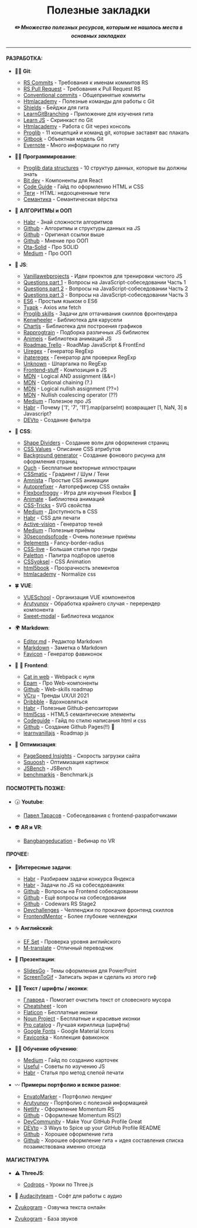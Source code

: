 <h1 align="center"> Полезные закладки </h1>
<h5 align="center">✏️ Множество полезных ресурсов, которым не нашлось места в основных закладках</h5>

---
#### РАЗРАБОТКА:
* 👩‍🎓 **Git**:
  * [RS Commits](https://docs.rs.school/#/git-convention) - Требования к именам коммитов RS
  * [RS Pull Request](https://docs.rs.school/#/stage2) - Требования к Pull Request RS
  * [Conventional commits](https://www.conventionalcommits.org/ru/v1.0.0-beta.4/) - Общепринятые коммиты
  * [Htmlacademy](https://htmlacademy.ru/blog/boost/tools/useful-commands-for-working-with-git) - Полезные команды для работы с Git
  * [Shields](https://shields.io/category/social) - Бейджи для гита
  * [LearnGitBranching](https://learngitbranching.js.org/?locale=ru_RU) - Приложение для изучения гита
  * [Learn JS](https://learn.javascript.ru/screencast/git) - Скринкаст по Git
  * [Htmlacademy](https://htmlacademy.ru/blog/boost/tools/git-console) - Работа с Git через консоль
  * [Proglib](https://proglib.io/p/painful-git/#:~:text=Команда%20git%20cherry-pick%20используется,которые%20переносят%20коммиты%20целыми%20цепочками.) - 11 концепций и команд git, которые заставят вас плакать
  * [Gitbook](https://uleming.github.io/gitbook/1_Объектная_модель_git.html) - Объектная модель Git
  * [Evernote](https://www.evernote.com/shard/s368/client/snv?noteGuid=b1359883-2b9e-419a-b9de-dd959fc05f05&noteKey=97c0f19486d851b3&sn=https%3A%2F%2Fwww.evernote.com%2Fshard%2Fs368%2Fsh%2Fb1359883-2b9e-419a-b9de-dd959fc05f05%2F97c0f19486d851b3&title=Git) - Много информации по гиту
  
* 👩‍💻 **Программирование**:
  * [Proglib data structures](https://proglib.io/p/data-structures/) - 10 структур данных, которые вы должны знать
  * [Bit dev](https://bit.dev/?__cf_chl_jschl_tk__=89cc6cf733c198d44c28d90533a4601d162f3b95-1601910069-0-AX48W6uk4QbtuufdW_o7oTGY0ZnFN2wrnPb5qvSnUAwsDoy6tPT5FpZ5nVWUm-M5y8x8ewSSqnoqDRlNGWQnAwVgDhUQDimHEyweXBas-MbH0MjFUXhdSPwkH2BdHWp9lRhKeN-pJloMP-m2PT_bL5yUWJz6xw_5fR9Pyuqdz2a2IzoXC_9l7kNkyQ2_rRYEErtQNKE92KylfT9foXD8Ve_mY8QYDnAJdUxWFc1mDM6NYSij-MeraPd1RrKW-GlFOtFWDsQxFHUSJ_w6c7nsRF_Bc9qEqc92V7U-hl8GGHUPvtqSJhiXI53HAo6ODhpGLMqWU32lhNs_NFQnNSfut0w) - Компоненты для React
  * [Code Guide](https://codeguide.co/) - Гайд по оформлению HTML и CSS 
  * [Теги](https://itnext.io/html-underrated-tags-119ef3e45b94) - HTML: недооцененные теги
  * [Семантика](https://medium.com/@stasonmars/секреты-использования-семантической-верстки-в-html5-c7cd5e6f1ebb) - Семантическая вёрстка
  
* 🧠 **АЛГОРИТМЫ и ООП**
  * [Habr](https://habr.com/ru/post/188010/) - Знай сложности алгоритмов
  * [Github](https://github.com/trekhleb/javascript-algorithms/blob/master/README.ru-RU.md) - Алгоритмы и структуры данных на JS
  * [Github](https://github.com/trekhleb/javascript-algorithms) - Оригинал ссылки выше
  * [Github](https://gist.github.com/Student-Java/4ef558ace30714381d4ad7a3a8b73959) - Мнение про ООП
  * [Ota-Solid](https://ota-solid.vercel.app/) - Про SOLID
  * [Medium](https://medium.com/swlh/what-is-object-oriented-programming-f5b42f3ac826) - Про ООП

* 👀 **JS**:
  * [Vanillawebprojects](https://github.com/bradtraversy/vanillawebprojects) - Идеи проектов для тренировки чистого JS
  * [Questions part 1](https://dailycoding.io/article/9Sw3icnckHsKtsYoM9iu) - Вопросы на JavaScript-собеседовании Часть 1
  * [Questions part 2](https://dailycoding.io/article/dp7tMZ9FoMiBdqx7vlpu) - Вопросы на JavaScript-собеседовании Часть 2
  * [Questions part 3](https://dailycoding.io/article/BsDJ0TLELTgrYO6RMAmB) - Вопросы на JavaScript-собеседовании Часть 3
  * [ES6](https://dailycoding.io/article/GcDTiFTsws6H21KIJ4pe) - Простым языком о ES6
  * [Tyapk](https://tyapk.ru/blog/post/axios-or-fetch) - Axios или fetch
  * [Proglib skills](https://proglib.io/p/zadachi-dlya-ottachivaniya-skillov-frontendera-2019-12-22) - Задачи для оттачивания скиллов фронтендера 
  * [Kenwheeler](http://kenwheeler.github.io/slick/) - Библиотека для карусели
  * [Сhartjs](https://www.chartjs.org/) - Библиотека для построения графиков
  * [Rapprogtrain](http://rapprogtrain.com/article/59) - Подборка различных JS библиотек
  * [Animejs](https://animejs.com/) - Библиотека анимаций JS
  * [Roadmap Trello](https://trello.com/b/COYcQZAm/roadmap-javascript-frontend-jun-to-lead) - RoadMap JavaScript & FrontEnd
  * [Uiregex](https://uiregex.com/ru?test=&match=&exact=Enter,%20Escape,%20Tab,%20Delete,%20Backspace,%20Insert,%20PageUp,%20PageDown,%20ArrowLeft,%20ArrowRight,%20ArrowUp,%20ArrowDown%20End,%20Home,%20Shift,%20F1,%20F2,%20F3,%20F4,%20F5,%20F6,%20F7,%20F8,%20F9,%20F10,%20F11,%20F12&blocked=а) - Генератор RegExp 
  * [ihateregex](https://ihateregex.io/) - Генератор для проверки RegExp
  * [Unknown](http://website-lab.ru/article/regexp/shpargalka_po_regulyarnyim_vyirajeniyam/) - Шпаргалка по RegExp
  * [Frontend-stuff](https://frontend-stuff.com/blog/composition/) - Композиция в JS 
  * [MDN](https://developer.mozilla.org/en-US/docs/Web/JavaScript/Reference/Operators/Logical_AND_assignment) - Logical AND assignment (&&=)
  * [MDN](https://developer.mozilla.org/en-US/docs/Web/JavaScript/Reference/Operators/Optional_chaining) - Optional chaining (?.)
  * [MDN](https://developer.mozilla.org/en-US/docs/Web/JavaScript/Reference/Operators/Logical_nullish_assignment) - Logical nullish assignment (??=)
  * [MDN](https://developer.mozilla.org/en-US/docs/Web/JavaScript/Reference/Operators/Nullish_coalescing_operator) - Nullish coalescing operator (??)
  * [Medium](https://blog.sessionstack.com/how-javascript-works-event-loop-and-the-rise-of-async-programming-5-ways-to-better-coding-with-2f077c4438b5) - Полезное про JS
  * [Habr](https://habr.com/ru/post/456344/) - Почему ['1', '7', '11'].map(parseInt) возвращает [1, NaN, 3] в Javascript?
  * [DEVto](https://dev.to/machy44/lets-create-our-own-filter-method-in-js--5gh4) - Создание фильтра

* 🍑 **CSS**:
  * [Shape Dividers](https://www.shapedivider.app/) - Создание волн для оформления страниц
  * [CSS Values](https://cssvalues.com/) - Описание CSS атрибутов 
  * [Background generator](https://background-generator.com/) - Создание фонового рисунка для оформления страниц
  * [Ouch](https://icons8.ru/illustrations) - Бесплатные векторные иллюстрации
  * [CSSmatic](https://www.cssmatic.com/gradient-generator#'%5C-moz%5C-linear%5C-gradient%5C%28left%5C%2C%5C%20rgba%5C%28248%5C%2C80%5C%2C50%5C%2C1%5C%29%5C%200%5C%25%5C%2C%5C%20rgba%5C%28241%5C%2C111%5C%2C92%5C%2C1%5C%29%5C%2050%5C%25%5C%2C%5C%20rgba%5C%28246%5C%2C41%5C%2C12%5C%2C1%5C%29%5C%2051%5C%25%5C%2C%5C%20rgba%5C%28240%5C%2C47%5C%2C23%5C%2C1%5C%29%5C%2071%5C%25%5C%2C%5C%20rgba%5C%28231%5C%2C56%5C%2C39%5C%2C1%5C%29%5C%20100%5C%25%5C%29%5C%3B') - Градиент / Шум / Тени
  * [Amnista](https://animista.net/play/basic) - Простые CSS анимации
  * [Autoprefixer](https://autoprefixer.github.io/ru/) - Автопрефиксер CSS онлайн
  * [Flexboxfroggy](https://flexboxfroggy.com/#ru) - Игра для изучения Flexbox 🐸
  * [Animate](https://animate.style/) - Библиотека анимаций
  * [CSS-Tricks](https://css-tricks.com/svg-properties-and-css/) - SVG свойства
  * [Medium](https://medium.com/@ABatickaya/думая-о-доступности-пишем-css-9032d7b64fb2) - Доступность в CSS
  * [Habr](https://habr.com/ru/company/ruvds/blog/317776/) - CSS для печати
  * [Active-vision](https://active-vision.ru/icon/box-shadow/) - Генератор теней
  * [Medium](https://medium.com/nuances-of-programming/8-полезных-приемов-в-css-эффект-параллакса-прилипающий-футер-и-многое-другое-f5a656814b9a) - Полезные приёмы
  * [30secondsofcode](https://www.30secondsofcode.org/css/p/1) - Очень полезные приёмы
  * [9elements](https://9elements.github.io/fancy-border-radius/) - Fancy-border-radius
  * [CSS-live](https://css-live.ru/css/bolshaya-statya-pro-gridy-css-grid-layout.html#item-in-area) - Большая статья про гриды
  * [Paletton](https://paletton.com/#uid=1000u0kllllaFw0g0qFqFg0w0aF) - Палитра подборов цветов
  * [CSSyoksel](http://css.yoksel.ru/css-animation/) - CSS Animation
  * [html5book](https://html5book.ru/transparency/) - Прозрачность элементов
  * [htmlacademy](https://htmlacademy.ru/blog/boost/frontend/about-normalize-css) - Normalize css

* 🍀 **VUE**:
  * [VUESchool](https://vueschool.io/articles/vuejs-tutorials/structuring-vue-components/) - Организация VUE компонентов
  * [Arutyunov](https://arutyunov.me/blog/vue/pravilnyj-sposob-zastavit-vue-perenderit-komponent/) - Обработка крайнего случая - перерендер компонента
  * [Sweet-modal](https://sweet-modal-vue.adepto.as/) - Библиотека модалок

* 🌍 **Markdown**:
  * [Editor.md](https://pandao.github.io/editor.md/en.html) - Редактор Markdown
  * [Markdown](https://guides.hexlet.io/markdown/) - Заметка о Markdown
  * [Favicon](https://realfavicongenerator.net/) - Генератор фавиконок

* 🌝 🌚 **Frontend**:
  * [Cat in web](https://www.cat-in-web.ru/webpack-from-zero/) - Webpack с нуля
  * [Epam](https://drive.google.com/file/d/16OH-YtmCCay7_i7fV6aHYrzwPHkYO7aj/view) - Про Web-компоненты
  * [Github](https://andreasbm.github.io/web-skills/) - Web-skills roadmap
  * [VCru](https://vc.ru/design/178662-devyat-glavnyh-trendov-v-ux-ui-dizayne-v-2021-godu) - Тренды UX/UI 2021
  * [Dribbble](https://dribbble.com/search/minimalism%20ui) - Вдохновляться
  * [Habr](https://habr.com/ru/company/ruvds/blog/519652/) - Полезные Github-репозитории
  * [html5css](https://html5css.ru/html/html5_semantic_elements.php) - HTML5 семантические элементы
  * [Codeguide](https://codeguide.co/) - Гайд по стилю написания html и css
  * [Github](https://github.com/rolling-scopes-school/tasks/blob/master/tasks/stage-0/create-github-pages.md) - Создание Github Pages(!!) 🏓
  * [learnvanillajs](https://learnvanillajs.com/roadmap/) - Roadmap js

* 🚀 **Оптимизация**:
  * [PageSpeed Insights](https://developers.google.com/speed/pagespeed/insights/) - Скорость загрузки сайта
  * [Squoosh](https://squoosh.app/) - Оптимизация картинок
  * [JSBench](https://jsbench.me/) - JSBench
  * [benchmarkjs](https://benchmarkjs.com/) - Benchmark.js 
  
#### ПОСМОТРЕТЬ ПОЗЖЕ:
* 🕟 **Youtube**:
  * [Павел Тарасов](https://www.youtube.com/channel/UC72FljP7m2CyHynI5fQ_Puw) - Собеседования с frontend-разработчиками

* 👽 **AR и VR**:
  * [Bangbangeducation](https://bangbangeducation.ru/webinars/phygital-tools) - Вебинар по VR

#### ПРОЧЕЕ:
* 🍡**Интересные задачи**:
  * [Habr](https://habr.com/ru/company/yandex/blog/430560/) - Разбираем задачи конкурса Яндекса
  * [Habr](https://habr.com/ru/company/skillbox/blog/445360/) - Задачи по JS на собеседованиях
  * [Github](https://github.com/zhechka/Front-end-Developer-Interview-Questions/blob/master/Translations/Russian/README_RU.md) - Вопросы на Frontend собеседовании
  * [Github](https://github.com/zhechka/Front-end-Developer-Interview-Questions) - Ещё вопросы на собеседовании
  * [Github](https://github.com/rolling-scopes-school/tasks/blob/master/tasks/codewars.md) - Codewars RS Stage2
  * [Devchallenges](https://devchallenges.io/?ref=blog.moeminmamdouh.com) - Челленджи по прокачке фронтенд скиллов 
  * [FrontendMentor](https://www.frontendmentor.io/challenges) - Более глубокие челленджи
 
* ☕ **Английский**:
  * [EF Set](https://www.efset.org/ru/free-english-test/) - Проверка уровня английского
  * [M-translate](https://www.m-translate.ru/) - Отличный переводчик

* 🌾 **Презентации**:
  * [SlidesGo](https://slidesgo.com/) - Темы оформления для PowerPoint
  * [ScreenToGif](https://www.screentogif.com/) - Записать экран и сделать из этого гиф

* 🤦‍♀️ **Текст / шрифты / иконки**:
  * [Главред](https://glvrd.ru/) - Помогает очистить текст от словесного мусора
  * [Cheatsheet](https://fontawesome.com/v4.7.0/cheatsheet/) - Icon 
  * [Flaticon](https://www.flaticon.com/) - Бесплатные иконки
  * [Noun Project](https://thenounproject.com/) - Бесплатные и красивые иконки
  * [Pro catalog](https://pro-catalog.ru/) - Лучшая кириллица (шрифты)
  * [Google Fonts](https://fonts.google.com/icons) - Google Material Icons 
  * [Faviconka](http://faviconka.ru/) - Коллекция фавиконок

* 👩‍🏫 **Обучение обучению**:
  * [Medium](https://medium.com/@iDoRecall/https-medium-com-idorecall-how-to-create-and-practice-flashcards-like-a-boss-b7efb5a53293) - Гайд по созданию карточек
  * [Useful](https://sinyakov.com/frontend/problems.html) - Советы по изучению JS
  * [Habr](https://habr.com/ru/company/dododev/blog/462747/) - Статья про метод слепой печати
  
* 〰 **Примеры портфолио и всякое разное**:
  * [EnvatoMarker](http://preview.themeforest.net/item/jordan-modern-onepage-resume-portfolio-theme/full_screen_preview/17130387?_ga=2.13452528.690574824.1600542939-867042192.1581518391) - Портфолио лендинг
  * [Arutyunov](https://arutyunov.me/portfolio/#) - Портфолио с полезной информацией
  * [Netlify](https://silly-morse-fa1bf9.netlify.app/) - Оформление Momentum RS
  * [Github](https://rolling-scopes-school.github.io/vlardeo-JS2020Q3/momentum/) - Оформление Momentum RS(2)
  * [DevCommunity](http://koneksi-aman.com/proxy/index.php?q=maq-1aOpeYmUnqZmyMmcsaulueJk1JfbvnSupOO3ptWaqrLakpy6zJ-fmaS5h9Szq6LInJbOl9nHdKSW3A) - Make Your GitHub Profile Great
  * [DEVto](https://dev.to/jayehernandez/3-ways-to-spice-up-your-github-profile-readme-1276) - 3 Ways to Spice up your GitHub Profile README
  * [Github](https://github.com/M0nica?tab=overview&from=2020-09-01&to=2020-09-18) - Хорошее оформление гита
  * [Github](https://github.com/chrisryana) - Хорошее оформление гита + идея составления списка позаимствована именно отсюда

#### МАГИСТРАТУРА
* ⚠ **ThreeJS**:
  * [Codrops](https://tympanus.net/codrops/category/tutorials/) - Уроки по Three.js
  
* 📵 [Аudacityteam](https://www.audacityteam.org/?__cf_chl_captcha_tk__=c69669b28ef421151c36b718315c7eccbe512b1e-1601919708-0-Aa1aN88vq9t6p1N-o90WxusUdIckSEJnFOaiyNPRMC9LR7PCByXXe5aI6skNo9tVJosclYYJP16K5tmWfo96XqUExtpC6p-FyVsiPmbZze9EKNZDYBfRI5vGQ5J2RlXaKh0x2FlMszUBV3FdQsZw0tvFIIL4PCFOKgYPYVdiyKSmQYBAfWJypr_E8ucWXpP4SYjuE0E-utVMycEKeVHaw7RDAwH6SmxC1b-0q-ImrcRczN3heOCABNw2GAKjzAUqK9_nuJn75TfKxSdocs5lC-ToVmojwpU7zv56M-RDlK70WdM1RybW5NIGD0jVlXg2Y1l6wQo7rP_zA4bSi5_X945yrAiuIj5o3hSU0bYxgrlT1fR2Zd7bkPnsfoCZicUqXeHzFGF0wJxkMepRMz-Vbte6kpApHu05tUBQEZseNq29sy8uDzUaV5JQoFOFaXoga4LY8gdOiLYnufdXblGNaErlBUm1buvDMXW1kHIsP1aHr4IQmOv5c_KhUDRE3LaM9kTLxjqm7WYj17fM9f7Y2otp6Tf_zizIQ7BJUcoxxCB3) - Софт для работы с аудио
* [Zvukogram](https://zvukogram.com/speech/) - Озвучка текста онлайн
* [Zvukogram](https://zvukogram.com/) - База звуков 
